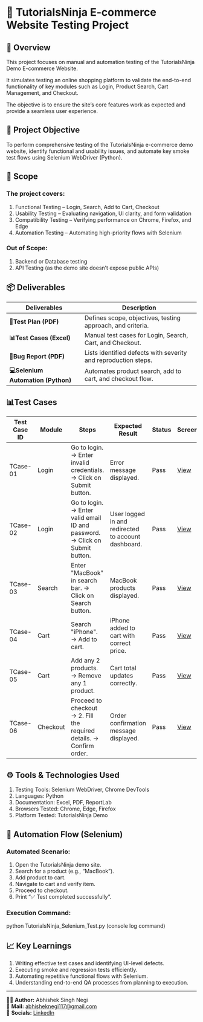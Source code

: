 # 🛒 TutorialsNinja E-commerce Website Testing Project
## 📖 Overview

This project focuses on manual and automation testing of the TutorialsNinja Demo E-commerce Website.

It simulates testing an online shopping platform to validate the end-to-end functionality of key modules such as Login, Product Search, Cart Management, and Checkout.

The objective is to ensure the site’s core features work as expected and provide a seamless user experience.

## 🎯 Project Objective

To perform comprehensive testing of the TutorialsNinja e-commerce demo website, identify functional and usability issues, and automate key smoke test flows using Selenium WebDriver (Python).

## 🧩 Scope

### The project covers:

1. Functional Testing – Login, Search, Add to Cart, Checkout
2. Usability Testing – Evaluating navigation, UI clarity, and form validation
3. Compatibility Testing – Verifying performance on Chrome, Firefox, and Edge
4. Automation Testing – Automating high-priority flows with Selenium

### Out of Scope: 
1. Backend or Database testing
2. API Testing (as the demo site doesn’t expose public APIs)

## 📦 Deliverables

| Deliverables                     | Description                                                    |
| -------------------------------- | -------------------------------------------------------------- |
| **🧾Test Plan (PDF)**            | Defines scope, objectives, testing approach, and criteria.     |
| **📊Test Cases (Excel)**         | Manual test cases for Login, Search, Cart, and Checkout.       |
| **🐞Bug Report (PDF)**           | Lists identified defects with severity and reproduction steps. |
| **💻Selenium Automation (Python)** | Automates product search, add to cart, and checkout flow.    |

## 📊Test Cases

| Test Case ID  | Module   | Steps                                                    | Expected Result         | Status   | Screenshot |
| ------------- | -------- | -------------------------------------------------------  | ----------------------- | -------- | ---------- | 
| TCase-01   | Login    | Go to login. → Enter invalid credentials. → Click on Submit button. | Error message displayed. | Pass | [View]() |
| TCase-02   | Login    | Go to login. → Enter valid email ID and password. → Click on Submit button. | User logged in and redirected to account dashboard. | Pass | [View]() |
| TCase-03   | Search   | Enter "MacBook" in search bar. → Click on Search button. | MacBook products displayed. | Pass | [View]() |
| TCase-04   | Cart     | Search "iPhone". → Add to cart. | iPhone added to cart with correct price. | Pass | [View]() |
| TCase-05   | Cart     | Add any 2 products. → Remove any 1 product. | Cart total updates correctly. | Pass | [View]() |
| TCase-06   | Checkout | Proceed to checkout → 2. Fill the required details. → Confirm order. | Order confirmation message displayed. | Pass | [View]() |

## ⚙️ Tools & Technologies Used

1. Testing Tools: Selenium WebDriver, Chrome DevTools
2. Languages: Python
3. Documentation: Excel, PDF, ReportLab
4. Browsers Tested: Chrome, Edge, Firefox
5. Platform Tested: TutorialsNinja Demo

## 🚀 Automation Flow (Selenium)

### Automated Scenario:

1. Open the TutorialsNinja demo site.
2. Search for a product (e.g., “MacBook”).
3. Add product to cart.
4. Navigate to cart and verify item.
5. Proceed to checkout.
6. Print “✅ Test completed successfully”.

### Execution Command:

python TutorialsNinja_Selenium_Test.py (console log command)

## 📈 Key Learnings

1. Writing effective test cases and identifying UI-level defects.
2. Executing smoke and regression tests efficiently.
3. Automating repetitive functional flows with Selenium.
4. Understanding end-to-end QA processes from planning to execution.

---

👨‍💻 **Author:** Abhishek Singh Negi  
📧 **Mail:** [abhisheknegi117@gmail.com](abhisheknegi117@gmail.com)  
🔗 **Socials:** [LinkedIn](https://www.linkedin.com/in/abhishek-singh-negi-07826717a/?profileId=ACoAACpljZwBBhgeIMtvXCQxs2UKWL_Fxb4T9NQ)
